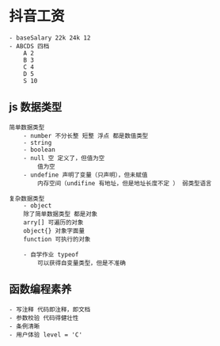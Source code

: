# 抖音工资

    - baseSalary 22k 24k 12
    - ABCDS 四档
        A 2
        B 3
        C 4
        D 5
        S 10
## js 数据类型
    简单数据类型
        - number 不分长整 短整 浮点 都是数值类型
        - string
        - boolean
        - null 空 定义了，但值为空
            值为空
        - undefine 声明了变量（只声明），但未赋值
            内存空间（undifine 有地址，但是地址长度不定 ） 弱类型语言

    复杂数据类型
        - object
        除了简单数据类型 都是对象
        arry[] 可遍历的对象
        object{} 对象字面量
        function 可执行的对象

        - 自学作业 typeof
            可以获得自变量类型，但是不准确

## 函数编程素养
    - 写注释 代码即注释，即文档
    - 参数校验 代码得健壮性
    - 条例清晰
    - 用户体验 level = 'C'
    
